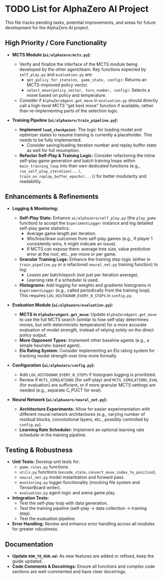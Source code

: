# TODO List for AlphaZero AI Project

This file tracks pending tasks, potential improvements, and areas for future development for the AlphaZero AI project.

## High Priority / Core Functionality

*   **MCTS Module (`ai/alphazero/mcts.py`):**
    *   Verify and finalize the interface of the MCTS module being developed by the other agent/team. Key functions expected by `self_play.py` and `evaluation.py` are:
        *   `get_policy_for_state(nn, game_state, config)`: Returns an MCTS-improved policy vector.
        *   `select_move(policy_vector, turn_number, config)`: Selects a move based on policy and temperature.
    *   Consider if `AlphaZeroAgent.get_move` in `evaluation.py` should directly call a high-level MCTS "get best move" function if available, rather than re-implementing parts of the selection logic.

*   **Training Pipeline (`ai/alphazero/train_pipeline.py`):**
    *   **Implement `load_checkpoint`:** The logic for loading model and optimizer states to resume training is currently a placeholder. This needs to be fully implemented.
        *   Consider saving/loading iteration number and replay buffer state as well for full resumption.
    *   **Refactor Self-Play & Training Logic:** Consider refactoring the inline self-play game generation and batch training loops within `main_training_loop` into their own dedicated functions (e.g., `run_self_play_iteration(...)`, `train_on_replay_buffer_epochs(...)`) for better modularity and readability.

## Enhancements & Refinements

*   **Logging & Monitoring:**
    *   **Self-Play Stats:** Enhance `ai/alphazero/self_play.py` (the `play_game` function) to accept the `ExperimentLogger` instance and log detailed self-play game statistics:
        *   Average game length per iteration.
        *   Win/loss/draw outcomes from self-play games (e.g., if player 1 consistently wins, it might indicate an issue).
        *   If MCTS can expose them: average tree size, value prediction error at the root, etc., per move or per game.
    *   **Granular Training Logs:** Enhance the training step logic (either in `train_pipeline.py` or a refactored `neural_net.py` training function) to log:
        *   Losses per batch/epoch (not just per iteration average).
        *   Learning rate if a scheduler is used.
    *   **Histograms:** Add logging for weights and gradients histograms in `ExperimentLogger` (e.g., called periodically from the training loop). This requires `LOG_HISTOGRAM_EVERY_N_STEPS` in `config.py`.

*   **Evaluation Module (`ai/alphazero/evaluation.py`):**
    *   **MCTS in `AlphaZeroAgent.get_move`:** Update `AlphaZeroAgent.get_move` to use the full MCTS search (similar to how self-play determines moves, but with deterministic temperature) for a more accurate evaluation of model strength, instead of relying solely on the direct policy output.
    *   **More Opponent Types:** Implement other baseline agents (e.g., a simple heuristic-based agent).
    *   **Elo Rating System:** Consider implementing an Elo rating system for tracking model strength over time more formally.

*   **Configuration (`ai/alphazero/config.py`):**
    *   Add `LOG_HISTOGRAM_EVERY_N_STEPS` if histogram logging is prioritized.
    *   Review if `MCTS_SIMULATIONS` (for self-play) and `MCTS_SIMULATIONS_EVAL` (for evaluation) are sufficient, or if more granular MCTS settings are needed (e.g., separate C_PUCT for eval).

*   **Neural Network (`ai/alphazero/neural_net.py`):**
    *   **Architecture Experiments:** Allow for easier experimentation with different neural network architectures (e.g., varying number of residual blocks, convolutional layers, etc., possibly controlled by `config.py`).
    *   **Learning Rate Scheduler:** Implement an optional learning rate scheduler in the training pipeline.

## Testing & Robustness

*   **Unit Tests:** Develop unit tests for:
    *   `game_rules.py` functions.
    *   `utils.py` functions (`encode_state`, `convert_move_index_to_position`).
    *   `neural_net.py` model instantiation and forward pass.
    *   `monitoring.py` logger functionality (mocking file system and TensorBoard writer).
    *   `evaluation.py` agent logic and arena game play.
*   **Integration Tests:**
    *   Test the self-play loop with data generation.
    *   Test the training pipeline (self-play -> data collection -> training step).
    *   Test the evaluation pipeline.
*   **Error Handling:** Review and enhance error handling across all modules for greater robustness.

## Documentation

*   **Update `HOW_TO_RUN.md`:** As new features are added or refined, keep the guide updated.
*   **Code Comments & Docstrings:** Ensure all functions and complex code sections are well-commented and have clear docstrings.

```
